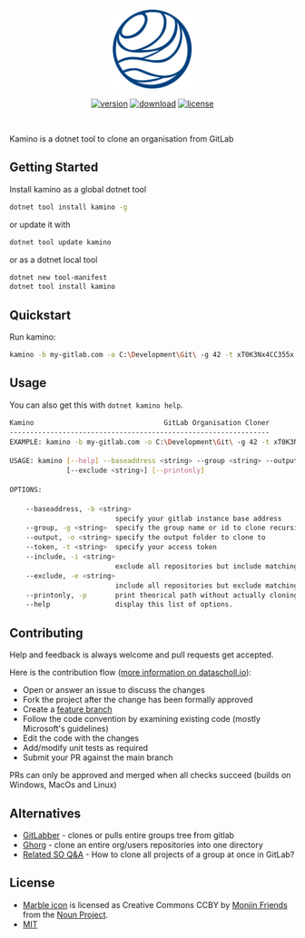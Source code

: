 <br />

<p align="center">
    <img src="kamino.svg" alt="kamino logo" height="140">
</p>

<p align="center">
    <!--<a href="https://github.com/d-edge/kamino/actions" title="actions"><img src="https://github.com/d-edge/kamino/actions/workflows/build.yml/badge.svg?branch=main" alt="actions build" /></a>-->
    <a href="https://www.nuget.org/packages/Kamino/" title="nuget"><img src="https://img.shields.io/nuget/vpre/kamino" alt="version" /></a>
    <a href="https://www.nuget.org/stats/packages/kamino?groupby=Version" title="stats"><img src="https://img.shields.io/nuget/dt/kamino" alt="download" /></a>
    <a href="https://github.com/d-edge/kamino/blob/main/License" title="license"><img src="https://img.shields.io/github/license/d-edge/kamino" alt="license" /></a>
</p>

<br />

Kamino is a dotnet tool to clone an organisation from GitLab

## Getting Started

Install kamino as a global dotnet tool

```bash
dotnet tool install kamino -g
```

or update it with

```bash
dotnet tool update kamino
```

or as a dotnet local tool

```bash
dotnet new tool-manifest
dotnet tool install kamino
```

## Quickstart

Run kamino:

```bash
kamino -b my-gitlab.com -o C:\Development\Git\ -g 42 -t xT0K3Nx4CC355x
```

## Usage

You can also get this with `dotnet kamino help`.

```sh
Kamino                                GitLab Organisation Cloner
----------------------------------------------------------------
EXAMPLE: kamino -b my-gitlab.com -o C:\Development\Git\ -g 42 -t xT0K3Nx4CC355x

USAGE: kamino [--help] --baseaddress <string> --group <string> --output <string> --token <string> [--include <string>]
              [--exclude <string>] [--printonly]

OPTIONS:

    --baseaddress, -b <string>
                          specify your gitlab instance base address
    --group, -g <string>  specify the group name or id to clone recursively
    --output, -o <string> specify the output folder to clone to
    --token, -t <string>  specify your access token
    --include, -i <string>
                          exclude all repositories but include matching
    --exclude, -e <string>
                          include all repositories but exclude matching
    --printonly, -p       print theorical path without actually cloning
    --help                display this list of options.
```

## Contributing

Help and feedback is always welcome and pull requests get accepted. 

Here is the contribution flow ([more information on datascholl.io](https://www.dataschool.io/how-to-contribute-on-github/)):

* Open or answer an issue to discuss the changes
*  Fork the project after the change has been formally approved
* Create a [feature branch](https://www.martinfowler.com/bliki/FeatureBranch.html)
* Follow the code convention by examining existing code (mostly Microsoft's guidelines)
* Edit the code with the changes
* Add/modify unit tests as required
* Submit your PR against the main branch

PRs can only be approved and merged when all checks succeed (builds on Windows, MacOs and Linux)

## Alternatives

* [GitLabber](https://github.com/ezbz/gitlabber) - clones or pulls entire groups tree from gitlab
* [Ghorg](https://github.com/gabrie30/ghorg) - clone an entire org/users repositories into one directory
* [Related SO Q&A](https://stackoverflow.com/q/29099456/1248177) - How to clone all projects of a group at once in GitLab?

## License

* [Marble icon](https://thenounproject.com/term/marble/1056965/) is licensed as Creative Commons CCBY by [Monjin Friends](https://thenounproject.com/monjin.friends/) from the [Noun Project](https://thenounproject.com).
* [MIT](https://github.com/d-edge/kamino/blob/main/License)
